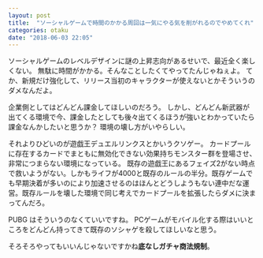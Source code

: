 ```yaml
---
layout: post
title:  "ソーシャルゲームで時間のかかる周回は一気にやる気を削がれるのでやめてくれ"
categories: otaku
date: "2018-06-03 22:05"
---
```


ソーシャルゲームのレベルデザインに謎の上昇志向があるせいで、最近全く楽しくない。
無駄に時間がかかる。そんなことしたくてやってたんじゃねぇよ。
てか、新規だけ強化して、リリース当初のキャラクターが使えないとかそういうのダメなんだよ。

企業側としてはどんどん課金してほしいのだろう。
しかし、どんどん新武器が出てくる環境で今、課金したとしても後々出てくるほうが強いとわかっていたら課金なんかしたいと思うか？
環境の壊し方がいやらしい。

それよりひどいのが遊戯王デュエルリンクスとかいうクソゲー。
カードプールに存在するカードでまともに無効化できない効果持ちモンスター群を登場させ、非常につまらない環境になっている。
既存の遊戯王にあるフェイズ2がない時点で救いようがない。しかもライフが4000と既存のルールの半分。既存ゲームでも早期決着が多いのにより加速させるのはほんとどうしようもない連中だな運営。既存ルールを壊した環境で同じ考えでカードプールを拡張したらダメに決まってんだろ。

PUBG はそういうのなくていいですね。
PCゲームがモバイル化する際はいいところをどんどん持ってきて既存のソシャゲを殺してほしいなと思う。

そろそろやってもいいんじゃないですかね**底なしガチャ商法規制**。
